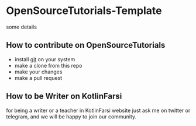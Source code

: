 # OpenSourceTutorials-Template

some details

## How to contribute on OpenSourceTutorials

 - install [git](https://git-scm.com/downloads) on your system
 - make a clone from this repo
 - make your changes
 - make a pull request

## How to be Writer on KotlinFarsi

for being a writer or a teacher in KotlinFarsi website just ask me on twitter or telegram, and we will be happy to join our community.
